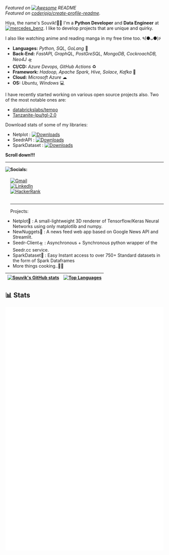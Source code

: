 *Featured on [![Awesome](https://cdn.rawgit.com/sindresorhus/awesome/d7305f38d29fed78fa85652e3a63e154dd8e8829/media/badge.svg)](https://github.com/sindresorhus/awesome#readme) README*  
*Featured on [coderjojo/create-profile-readme](https://coderjojo.github.io/creative-profile-readme/).*

Hiya, the name's Souvik!🐱‍💻 I'm a **Python Developer** and **Data Engineer** at [![mercedes_benz](https://badges.aleen42.com/src/mercedes_benz.svg)](https://www.mbrdi.co.in/). I like to develop projects that are unique and quirky.

I also like watching anime and reading manga in my free time too. ٩(●ᴗ●)۶

- **Languages:** *Python, SQL, GoLang* 🚀
- **Back-End:** *FastAPI, GraphQL, PostGreSQL, MongoDB, CockroachDB, Neo4J* 🛸
- **CI/CD:** *Azure Devops, GitHub Actions* ♻
- **Framework:** *Hadoop, Apache Spark, Hive, Solace, Kafka* 🧬
- **Cloud:** *Microsoft Azure* ☁
- **OS:** *Ubuntu, Windows* 💻

I have recently started working on various open source projects also. Two of the most notable ones are:
- [databrickslabs/tempo](https://github.com/databrickslabs/tempo)
- [Tanzanite-lpu/tgl-2.0](https://github.com/Tanzanite-lpu/tgl-2.0)

Download stats of some of my libraries:
* Netplot : [![Downloads](https://static.pepy.tech/personalized-badge/netplot?period=total&units=international_system&left_color=black&right_color=orange&left_text=PYPI%20Downloads)](https://pepy.tech/project/netplot)
* SeedrAPI : [![Downloads](https://static.pepy.tech/personalized-badge/seedrapi?period=month&units=international_system&left_color=black&right_color=orange&left_text=PYPI%20Downloads)](https://pepy.tech/project/seedrapi)
* SparkDataset : [![Downloads](https://static.pepy.tech/personalized-badge/sparkdataset?period=total&units=international_system&left_color=black&right_color=orange&left_text=PYPI%20Downloads)](https://pepy.tech/project/sparkdataset)

**Scroll down!!!**
 
---

[<img align="left" height="150px" src="https://i.postimg.cc/c4MC9HfC/173149-F5-3-F57-40-C7-9496-7-BEDCDF4-B1-A9.png">](https://www.beautifyconverter.com/steganographic-decoder.php)  
<h4 style="margin-top: 0px; padding-top: 0px;">Socials:</h4>

[![Gmail](https://img.shields.io/badge/Gmail-D14836?style=for-the-badge&logo=gmail&logoColor=white)](mailto:spratiher9@gmail.com)<br />
[![LinkedIn](https://img.shields.io/badge/LinkedIn-0077B5?style=for-the-badge&logo=linkedin&logoColor=white)](https://www.linkedin.com/in/souvik-pratiher-32bb3a133/)<br />
[![HackerRank](https://img.shields.io/badge/-Hackerrank-2EC866?style=for-the-badge&logo=HackerRank&logoColor=white)](https://www.hackerrank.com/souvikpratiher)<br /><br />

---

Projects: 

* Netplot🏁 : A small-lightweight 3D renderer of Tensorflow/Keras Neural Networks using only matplotlib and numpy.
* NewNuggets📰 : A news feed web app based on Google News API and Streamlit. 
* Seedr-Client🛸 : Asynchronous + Synchronous python wrapper of the Seedr.cc service.
* SparkDataset📑 : Easy Instant access to over 750+ Standard datasets in the form of Spark Dataframes
* More things cooking..🐱‍🏍


| <a href="https://github.com/anuraghazra/github-readme-stats"><img align="center" src="https://github-readme-stats.vercel.app/api?username=Spratiher9&count_private=true&show_icons=true&include_all_commits=true&hide_border=true&theme=graywhite" alt="Souvik's GitHub stats" /></a> | <a href="https://github.com/anuraghazra/github-readme-stats"><img align="center" src="https://github-readme-stats.vercel.app/api/top-langs/?username=Spratiher9&layout=compact&hide_border=true&theme=graywhite" alt="Top Languages" /></a> |
| ------------- | ------------- |

## 📊 Stats
[![Metrics](https://github.com/Spratiher9/Spratiher9/raw/main/github-metrics.svg)](https://github.com/Spratiher9)
